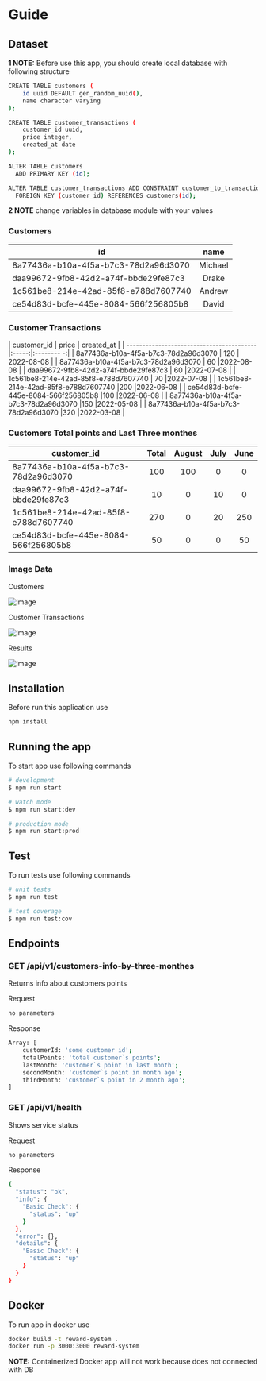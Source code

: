 # Guide

## Dataset

**1 NOTE:** Before use this app, you should create local database with following structure

``` bash
CREATE TABLE customers (
    id uuid DEFAULT gen_random_uuid(),
    name character varying
);

CREATE TABLE customer_transactions (
    customer_id uuid,
    price integer,
    created_at date
);

ALTER TABLE customers
  ADD PRIMARY KEY (id);

ALTER TABLE customer_transactions ADD CONSTRAINT customer_to_transactions_fk
  FOREIGN KEY (customer_id) REFERENCES customers(id);
```

**2 NOTE** change variables in database module with your values

### Customers

| id                                        | name          |
| ----------------------------------------- |:-------------:|
| 8a77436a-b10a-4f5a-b7c3-78d2a96d3070      | Michael       |
| daa99672-9fb8-42d2-a74f-bbde29fe87c3      | Drake         |
| 1c561be8-214e-42ad-85f8-e788d7607740      | Andrew        |
| ce54d83d-bcfe-445e-8084-566f256805b8      | David         |

### Customer Transactions

| customer_id                               | price | created_at |
| ----------------------------------------- |:-----:|:-------- -:|
| 8a77436a-b10a-4f5a-b7c3-78d2a96d3070      | 120   | 2022-08-08 |
| 8a77436a-b10a-4f5a-b7c3-78d2a96d3070      | 60    |2022-08-08  |
| daa99672-9fb8-42d2-a74f-bbde29fe87c3      | 60    |2022-07-08  |
| 1c561be8-214e-42ad-85f8-e788d7607740      | 70    |2022-07-08  |
| 1c561be8-214e-42ad-85f8-e788d7607740      |200    |2022-06-08  |
| ce54d83d-bcfe-445e-8084-566f256805b8      |100    |2022-06-08  |
| 8a77436a-b10a-4f5a-b7c3-78d2a96d3070      |150    |2022-05-08  |
| 8a77436a-b10a-4f5a-b7c3-78d2a96d3070      |320    |2022-03-08  |

### Customers Total points and Last Three monthes

| customer_id                               | Total | August | July| June|
| ----------------------------------------- |:-----:|:------:|:---:|:---:|
| 8a77436a-b10a-4f5a-b7c3-78d2a96d3070      | 100   | 100    | 0   | 0   |
| daa99672-9fb8-42d2-a74f-bbde29fe87c3      | 10    | 0      | 10  | 0   |
| 1c561be8-214e-42ad-85f8-e788d7607740      | 270   | 0      | 20  | 250 |
| ce54d83d-bcfe-445e-8084-566f256805b8      | 50    | 0      | 0   | 50  |

### Image Data

Customers
>
![image](https://user-images.githubusercontent.com/62703508/183447625-fda416e0-61ca-4d4d-806d-0fb64889ba81.png)

Customer Transactions
>
![image](https://user-images.githubusercontent.com/62703508/183420055-1b5e4ad3-68fa-4982-a06f-dcb11bc78d67.png)

Results
>
![image](https://user-images.githubusercontent.com/62703508/183447288-1e6bc1e6-0754-4f43-98a0-998a639c78db.png)

## Installation

Before run this application use

```bash
npm install
```

## Running the app

To start app use following commands

```bash
# development
$ npm run start

# watch mode
$ npm run start:dev

# production mode
$ npm run start:prod
```

## Test

To run tests use following commands

```bash
# unit tests
$ npm run test

# test coverage
$ npm run test:cov
```

## Endpoints

### GET /api/v1/customers-info-by-three-monthes

Returns info about customers points

Request

```bash
no parameters
```

Response

```bash
Array: [
    customerId: 'some customer id';
    totalPoints: 'total customer`s points';
    lastMonth: 'customer`s point in last month';
    secondMonth: 'customer`s point in month ago';
    thirdMonth: 'customer`s point in 2 month ago';
]
```

### GET /api/v1/health

Shows service status

Request

```bash
no parameters
```

Response

```bash
{
  "status": "ok",
  "info": {
    "Basic Check": {
      "status": "up"
    }
  },
  "error": {},
  "details": {
    "Basic Check": {
      "status": "up"
    }
  }
}
```

## Docker

To run app in docker use

``` bash
docker build -t reward-system .
docker run -p 3000:3000 reward-system
```

**NOTE:**
Containerized Docker app will not work because does not connected  with DB
